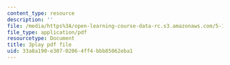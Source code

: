 ```yaml
---
content_type: resource
description: ''
file: /media/https%3A/open-learning-course-data-rc.s3.amazonaws.com/5-111sc-principles-of-chemical-science-fall-2014/33a8a190e30702064ff4bbb85062eba1_Om_5b29d_9g.pdf
file_type: application/pdf
resourcetype: Document
title: 3play pdf file
uid: 33a8a190-e307-0206-4ff4-bbb85062eba1
---
```

